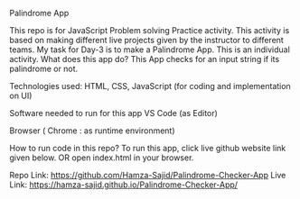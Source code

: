Palindrome App

This repo is for JavaScript Problem solving Practice activity.
This activity is based on making different live projects given by the instructor to different teams.
My task for Day-3 is to make a Palindrome App.
This is an individual activity.
What does this app do?
This App checks for an input string if its palindrome or not.

Technologies used:
HTML, CSS, JavaScript (for coding and implementation on UI)

Software needed to run for this app
VS Code (as Editor)

Browser ( Chrome : as runtime environment)

How to run code in this repo?
To run this app, click live github website link given below. OR
open index.html in your browser.

Repo Link: https://github.com/Hamza-Sajid/Palindrome-Checker-App
Live Link: https://hamza-sajid.github.io/Palindrome-Checker-App/
